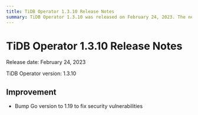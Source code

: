 ```yaml
---
title: TiDB Operator 1.3.10 Release Notes
summary: TiDB Operator 1.3.10 was released on February 24, 2023. The new version includes an improvement to bump the Go version to 1.19 in order to fix security vulnerabilities.
---
```


# TiDB Operator 1.3.10 Release Notes

Release date: February 24, 2023

TiDB Operator version: 1.3.10

## Improvement

- Bump Go version to 1.19 to fix security vulnerabilities
